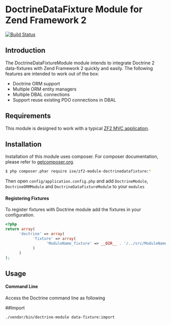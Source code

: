 # DoctrineDataFixture Module for Zend Framework 2

[![Build Status](https://travis-ci.org/internalsystemerror/zf2-module-doctrinedatafixture.png)](https://travis-ci.org/internalsystemerror/zf2-module-doctrinedatafixture)

## Introduction

The DoctrineDataFixtureModule module intends to integrate Doctrine 2
data-fixtures with Zend Framework 2 quickly and easily. The following features
are intended to work out of the box:

  - Doctrine ORM support
  - Multiple ORM entity managers
  - Multiple DBAL connections
  - Support reuse existing PDO connections in DBAL

## Requirements

This module is designed to work with a typical [ZF2 MVC application](https://github.com/zendframework/ZendSkeletonApplication).

## Installation

Installation of this module uses composer. For composer documentation, please
refer to [getcomposer.org](http://getcomposer.org/).

```sh
$ php composer.phar require ise/zf2-module-doctrinedatafixture:*
```

Then open `config/application.config.php` and add `DoctrineModule`,
`DoctrineORMModule` and `DoctrineDataFixtureModule` to your `modules`

#### Registering Fixtures

To register fixtures with Doctrine module add the fixtures in your
configuration.

```php
<?php
return array(
      'doctrine' => array(
            'fixture' => array(
                  'ModuleName_fixture' => __DIR__ . '/../src/ModuleName/Fixture',
            )
      )
);
```

## Usage

#### Command Line
Access the Doctrine command line as following

##Import
```sh
./vendor/bin/doctrine-module data-fixture:import 
```
